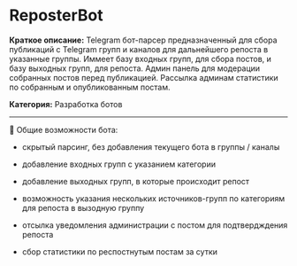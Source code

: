 # ReposterBot
**Краткое описание:** Telegram бот-парсер предназначенный для сбора публикаций с Telegram групп и каналов для дальнейшего репоста в указанные группы. Иммеет базу входных групп, для сбора постов, и базу выходных групп, для репоста. Админ панель для модерации собранных постов перед публикацией. Рассылка админам статистики по собранным и опубликованным постам.

**Категория:** Разработка ботов

-----------------------------------

🔻 Общие возможности бота: 

   - скрытый парсинг, без добавления текущего бота в группы / каналы

   - добавление входных групп с указанием категории

   - добавление выходных групп, в которые происходит репост

   - возможность указания нескольких источников-групп по категориям для репоста в вызодную группу

   - отсылка уведомления администрации с постом для подтвердждения репоста

   - сбор статистики по респостнутым постам за сутки
